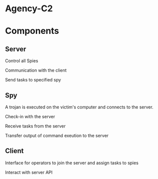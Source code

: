 # Agency-C2
# Components
## Server
Control all Spies

Communication with the client

Send tasks to specified spy



## Spy
A trojan is executed on the victim's computer and connects to the server.

Check-in with the server

Receive tasks from the server

Transfer output of command exeution to the server

## Client
Interface for operators to join the server and assign tasks to spies

Interact with server API
